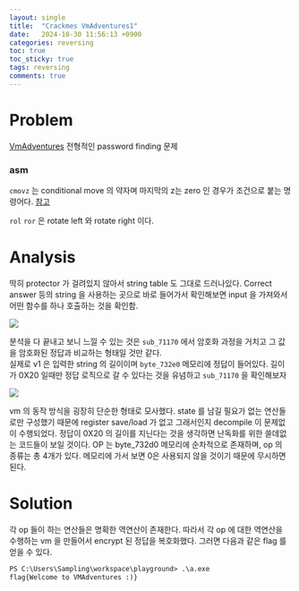 ```yaml
---
layout: single
title:  "Crackmes VmAdventures1"
date:   2024-10-30 11:56:13 +0900
categories: reversing
toc: true
toc_sticky: true
tags: reversing
comments: true
---
```



# Problem


[VmAdventures](https://crackmes.one/crackme/63bd7f5733c5d43ab4ecf3ad)
전형적인 password finding 문제

### asm

`cmovz` 
는 conditional move 의 약자며 마지막의 z는 zero 인 경우가 조건으로 붙는 명령어다. 
[참고](https://nightohl.tistory.com/entry/CMOV-assembly-CMOV-%EA%B4%80%EB%A0%A8-%EB%AA%A8%EB%93%A0-%EB%AA%85%EB%A0%B9%EC%96%B4-%EC%A0%95%EB%A6%AC) 

`rol` `ror` 은 rotate left 와 rotate right 이다. 

# Analysis

딱히 protector 가 걸려있지 않아서 string table 도 그대로 드러나있다. Correct answer 등의 string 을 사용하는 곳으로 바로 들어가서 확인해보면 input 을 가져와서 어떤 함수를 하나 호출하는 것을 확인함. 



<img src="{{site.baseurl | prepend: site.url}}assets/main_vmadventure1.png"/>

분석을 다 끝내고 보니 느낄 수 있는 것은 `sub_71170` 에서 암호화 과정을 거치고 그 값을 암호화된 정답과 비교하는 형태일 것만 같다.  
실제로 v1 은 입력한 string 의 길이이며 `byte_732e0` 메모리에 정답이 들어있다. 길이가 0X20 일때만 정답 로직으로 갈 수 있다는 것을 유념하고 `sub_71170` 을 확인해보자

<img src="{{site.baseurl | prepend: site.url}}assets/junkrat_importsub_71170.png"/>

vm 의 동작 방식을 굉장히 단순한 형태로 모사했다. state 를 남길 필요가 없는 연산들로만 구성했기 때문에 register save/load 가 없고 그래서인지 decompile 이 문제없이 수행되었다. 
정답이 0X20 의 길이를 지닌다는 것을 생각하면 난독화를 위한 쓸데없는 코드들이 보일 것이다. 
OP 는 byte_732d0 메모리에 순차적으로 존재하며, op 의 종류는 총 4개가 있다. 메모리에 가서 보면 0은 사용되지 않을 것이기 때문에 무시하면 된다. 

# Solution

각 op 들이 하는 연산들은 명확한 역연산이 존재한다. 따라서 각 op 에 대한 역연산을 수행하는 vm 을 만들어서 encrypt 된 정답을 복호화했다. 
그러면 다음과 같은 flag 를 얻을 수 있다. 
```ps
PS C:\Users\Sampling\workspace\playground> .\a.exe
flag{Welcome to VMAdventures :)}
```

